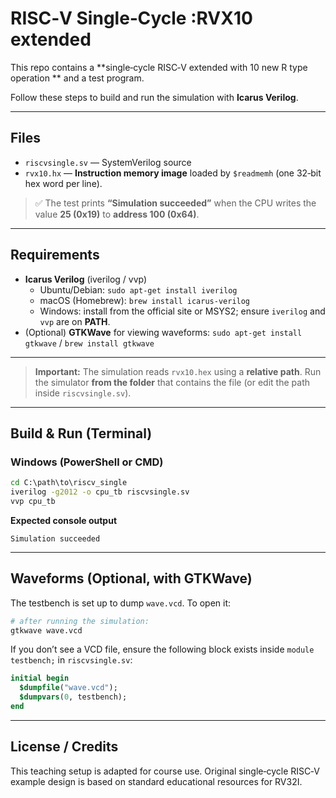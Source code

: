 # RISC‑V Single‑Cycle :RVX10 extended

This repo contains a **single‑cycle RISC‑V extended with 10 new R type operation ** and a  test program.


Follow these steps to build and run the simulation with **Icarus Verilog**.

---

## Files

- `riscvsingle.sv` — SystemVerilog source
- `rvx10.hx` — **Instruction memory image** loaded by `$readmemh` (one 32‑bit hex word per line).


> ✅ The test prints **“Simulation succeeded”** when the CPU writes the value **25 (0x19)** to **address 100 (0x64)**.

---

## Requirements

- **Icarus Verilog** (iverilog / vvp)
  - Ubuntu/Debian: `sudo apt-get install iverilog`
  - macOS (Homebrew): `brew install icarus-verilog`
  - Windows: install from the official site or MSYS2; ensure `iverilog` and `vvp` are on **PATH**.
- (Optional) **GTKWave** for viewing waveforms: `sudo apt-get install gtkwave` / `brew install gtkwave`

---


> **Important:** The simulation reads `rvx10.hex` using a **relative path**. Run the simulator **from the folder** that contains the file (or edit the path inside `riscvsingle.sv`).

---

## Build & Run (Terminal)




### Windows (PowerShell or CMD)
```bat
cd C:\path\to\riscv_single
iverilog -g2012 -o cpu_tb riscvsingle.sv
vvp cpu_tb
```

**Expected console output**
```
Simulation succeeded
```

---



## Waveforms (Optional, with GTKWave)

The testbench is set up to dump `wave.vcd`. To open it:

```bash
# after running the simulation:
gtkwave wave.vcd
```

If you don’t see a VCD file, ensure the following block exists inside `module testbench;` in `riscvsingle.sv`:
```systemverilog
initial begin
  $dumpfile("wave.vcd");
  $dumpvars(0, testbench);
end
```


---

## License / Credits

This teaching setup is adapted for course use. Original single‑cycle RISC‑V example design is based on standard educational resources for RV32I.

